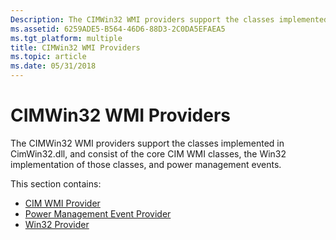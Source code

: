 ```yaml
---
Description: The CIMWin32 WMI providers support the classes implemented in CimWin32.dll, and consist of the core CIM WMI classes, the Win32 implementation of those classes, and power management events.
ms.assetid: 6259ADE5-B564-46D6-88D3-2C0DA5EFAEA5
ms.tgt_platform: multiple
title: CIMWin32 WMI Providers
ms.topic: article
ms.date: 05/31/2018
---
```


# CIMWin32 WMI Providers

The CIMWin32 WMI providers support the classes implemented in CimWin32.dll, and consist of the core CIM WMI classes, the Win32 implementation of those classes, and power management events.

This section contains:

-   [CIM WMI Provider](cim-wmi-provider.md)
-   [Power Management Event Provider](power-management-event-provider.md)
-   [Win32 Provider](win32-provider.md)

 

 



